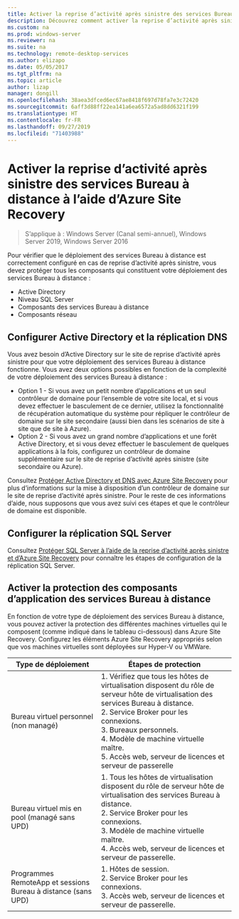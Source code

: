 ```yaml
---
title: Activer la reprise d’activité après sinistre des services Bureau à distance à l’aide d’Azure Site Recovery
description: Découvrez comment activer la reprise d’activité après sinistre des services Bureau à distance à l’aide d’Azure Site Recovery.
ms.custom: na
ms.prod: windows-server
ms.reviewer: na
ms.suite: na
ms.technology: remote-desktop-services
ms.author: elizapo
ms.date: 05/05/2017
ms.tgt_pltfrm: na
ms.topic: article
author: lizap
manager: dongill
ms.openlocfilehash: 38aea3dfced6ec67ae8418f697d78fa7e3c72420
ms.sourcegitcommit: 6aff3d88ff22ea141a6ea6572a5ad8dd6321f199
ms.translationtype: HT
ms.contentlocale: fr-FR
ms.lasthandoff: 09/27/2019
ms.locfileid: "71403988"
---
```

# <a name="enable-disaster-recovery-of-rds-using-azure-site-recovery"></a>Activer la reprise d’activité après sinistre des services Bureau à distance à l’aide d’Azure Site Recovery

>S’applique à : Windows Server (Canal semi-annuel), Windows Server 2019, Windows Server 2016

Pour vérifier que le déploiement des services Bureau à distance est correctement configuré en cas de reprise d’activité après sinistre, vous devez protéger tous les composants qui constituent votre déploiement des services Bureau à distance :

- Active Directory
- Niveau SQL Server
- Composants des services Bureau à distance
- Composants réseau

## <a name="configure-active-directory-and-dns-replication"></a>Configurer Active Directory et la réplication DNS

Vous avez besoin d’Active Directory sur le site de reprise d’activité après sinistre pour que votre déploiement des services Bureau à distance fonctionne. Vous avez deux options possibles en fonction de la complexité de votre déploiement des services Bureau à distance :

- Option 1 - Si vous avez un petit nombre d’applications et un seul contrôleur de domaine pour l’ensemble de votre site local, et si vous devez effectuer le basculement de ce dernier, utilisez la fonctionnalité de récupération automatique du système pour répliquer le contrôleur de domaine sur le site secondaire (aussi bien dans les scénarios de site à site que de site à Azure).
- Option 2 - Si vous avez un grand nombre d’applications et une forêt Active Directory, et si vous devez effectuer le basculement de quelques applications à la fois, configurez un contrôleur de domaine supplémentaire sur le site de reprise d’activité après sinistre (site secondaire ou Azure).

Consultez [Protéger Active Directory et DNS avec Azure Site Recovery](/azure/site-recovery/site-recovery-active-directory) pour plus d’informations sur la mise à disposition d’un contrôleur de domaine sur le site de reprise d’activité après sinistre. Pour le reste de ces informations d’aide, nous supposons que vous avez suivi ces étapes et que le contrôleur de domaine est disponible.

## <a name="set-up-sql-server-replication"></a>Configurer la réplication SQL Server

Consultez [Protéger SQL Server à l’aide de la reprise d’activité après sinistre et d’Azure Site Recovery](/azure/site-recovery/site-recovery-sql) pour connaître les étapes de configuration de la réplication SQL Server.

## <a name="enable-protection-for-the-rds-application-components"></a>Activer la protection des composants d’application des services Bureau à distance

En fonction de votre type de déploiement des services Bureau à distance, vous pouvez activer la protection des différentes machines virtuelles qui le composent (comme indiqué dans le tableau ci-dessous) dans Azure Site Recovery. Configurez les éléments Azure Site Recovery appropriés selon que vos machines virtuelles sont déployées sur Hyper-V ou VMWare.


|               Type de déploiement                |                                                                                                     Étapes de protection                                                                                                     |
|----------------------------------------------|--------------------------------------------------------------------------------------------------------------------------------------------------------------------------------------------------------------------------|
|     Bureau virtuel personnel (non managé)     | 1. Vérifiez que tous les hôtes de virtualisation disposent du rôle de serveur hôte de virtualisation des services Bureau à distance.    </br>2. Service Broker pour les connexions.  </br>3. Bureaux personnels. </br>4. Modèle de machine virtuelle maître. </br>5. Accès web, serveur de licences et serveur de passerelle |
| Bureau virtuel mis en pool (managé sans UPD) |                    1. Tous les hôtes de virtualisation disposent du rôle de serveur hôte de virtualisation des services Bureau à distance.  </br>2. Service Broker pour les connexions.  </br>3. Modèle de machine virtuelle maître. </br>4. Accès web, serveur de licences et serveur de passerelle.                    |
|   Programmes RemoteApp et sessions Bureau à distance (sans UPD)   |                                                          1. Hôtes de session.  </br>2. Service Broker pour les connexions. </br>3. Accès web, serveur de licences et serveur de passerelle.                                                           |

